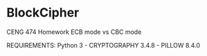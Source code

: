 # BlockCipher
CENG 474 Homework
ECB mode vs CBC mode

REQUIREMENTS:
Python 3 -
CRYPTOGRAPHY 3.4.8 -
PILLOW 8.4.0
